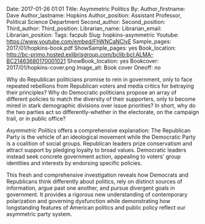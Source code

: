 Date: 2017-01-26 01:01
Title: Asymmetric Politics
By:
Author_firstname: Dave
Author_lastname: Hopkins
Author_position: Assistant Professor, Political Science Department 
Second_author:
Second_position:
Third_author:
Third_position:
Librarian_name:
Librarian_email:
Librarian_position: 
Tags: facpub
Slug: hopkins-asymmetric
Youtube: https://www.youtube.com/embed/FhWNCaNClyE
Sample_pages: 2017/01/hopkins-book.pdf
ShowSample_pages: yes
Book_location: http://bc-primo.hosted.exlibrisgroup.com/bclib:bcl:ALMA-BC21463680170001021
ShowBook_location: yes
Bookcover: 2017/01/hopkins-cover.png
Image_alt: Book cover
Oneoff: no

Why do Republican politicians promise to rein in government, only to face repeated rebellions from Republican voters and media critics for betraying their principles? Why do Democratic politicians propose an array of different policies to match the diversity of their supporters, only to become mired in stark demographic divisions over issue priorities? In short, why do the two parties act so differently-whether in the electorate, on the campaign trail, or in public office?

<em>Asymmetric Politics</em> offers a comprehensive explanation: The Republican Party is the vehicle of an ideological movement while the Democratic Party is a coalition of social groups. Republican leaders prize conservatism and attract support by pledging loyalty to broad values. Democratic leaders instead seek concrete government action, appealing to voters' group identities and interests by endorsing specific policies.

This fresh and comprehensive investigation reveals how Democrats and Republicans think differently about politics, rely on distinct sources of information, argue past one another, and pursue divergent goals in government. It provides a rigorous new understanding of contemporary polarization and governing dysfunction while demonstrating how longstanding features of American politics and public policy reflect our asymmetric party system.
